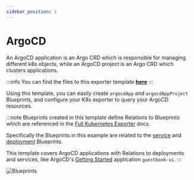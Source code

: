 ```yaml
---
sidebar_position: 1
---
```


# ArgoCD

An ArgoCD application is an Argo CRD which is responsible for managing different k8s objects, while an ArgoCD project is an Argo CRD which clusters applications.

:::info
You can find the files to this exporter template **[here](https://github.com/port-labs/port-k8s-exporter-use-cases/tree/main/argocd)**
:::

Using this template, you can easily create `argocdApp` and `argocdAppProject` Blueprints, and configure your K8s exporter to query your ArgoCD resources.

:::note
Blueprints created in this template define Relations to Blueprints which are referenced in the [Full Kubernetes Exporter](../../../../complete-use-cases/full-kubernetes-exporter.md) docs.

Specifically the Blueprints in this example are related to the [service](https://github.com/port-labs/k8s-exporter-example/blob/main/terraform/Service.tf) and [deployment](https://github.com/port-labs/k8s-exporter-example/blob/main/terraform/Deployment.tf) Blueprints.

This template covers ArgoCD applications with Relations to deployments and services, like ArgoCD's [Getting Started](https://argo-cd.readthedocs.io/en/stable/getting_started/) application `guestbook-ui`.
:::

![Blueprints](../../../../../static/img/integrations/k8s-exporter/argocd/blueprints.png)
